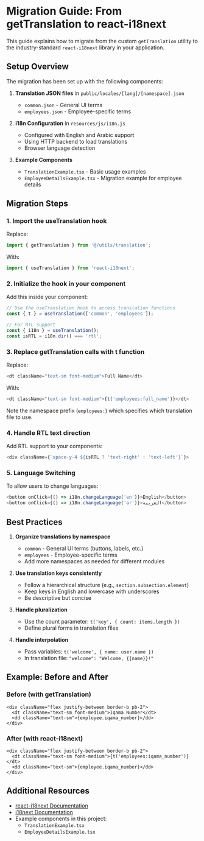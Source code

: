 # Migration Guide: From getTranslation to react-i18next

This guide explains how to migrate from the custom `getTranslation` utility to the industry-standard `react-i18next` library in your application.

## Setup Overview

The migration has been set up with the following components:

1. **Translation JSON files** in `public/locales/[lang]/[namespace].json`
   - `common.json` - General UI terms
   - `employees.json` - Employee-specific terms

2. **i18n Configuration** in `resources/js/i18n.js`
   - Configured with English and Arabic support
   - Using HTTP backend to load translations
   - Browser language detection

3. **Example Components**
   - `TranslationExample.tsx` - Basic usage examples
   - `EmployeeDetailsExample.tsx` - Migration example for employee details

## Migration Steps

### 1. Import the useTranslation hook

Replace:
```typescript
import { getTranslation } from '@/utils/translation';
```

With:
```typescript
import { useTranslation } from 'react-i18next';
```

### 2. Initialize the hook in your component

Add this inside your component:
```typescript
// Use the useTranslation hook to access translation functions
const { t } = useTranslation(['common', 'employees']);

// For RTL support
const { i18n } = useTranslation();
const isRTL = i18n.dir() === 'rtl';
```

### 3. Replace getTranslation calls with t function

Replace:
```typescript
<dt className="text-sm font-medium">Full Name</dt>
```

With:
```typescript
<dt className="text-sm font-medium">{t('employees:full_name')}</dt>
```

Note the namespace prefix (`employees:`) which specifies which translation file to use.

### 4. Handle RTL text direction

Add RTL support to your components:
```typescript
<div className={`space-y-4 ${isRTL ? 'text-right' : 'text-left'}`}>
```

### 5. Language Switching

To allow users to change languages:
```typescript
<button onClick={() => i18n.changeLanguage('en')}>English</button>
<button onClick={() => i18n.changeLanguage('ar')}>العربية</button>
```

## Best Practices

1. **Organize translations by namespace**
   - `common` - General UI terms (buttons, labels, etc.)
   - `employees` - Employee-specific terms
   - Add more namespaces as needed for different modules

2. **Use translation keys consistently**
   - Follow a hierarchical structure (e.g., `section.subsection.element`)
   - Keep keys in English and lowercase with underscores
   - Be descriptive but concise

3. **Handle pluralization**
   - Use the count parameter: `t('key', { count: items.length })`
   - Define plural forms in translation files

4. **Handle interpolation**
   - Pass variables: `t('welcome', { name: user.name })`
   - In translation file: `"welcome": "Welcome, {{name}}!"`

## Example: Before and After

### Before (with getTranslation)
```tsx
<div className="flex justify-between border-b pb-2">
  <dt className="text-sm font-medium">Iqama Number</dt>
  <dd className="text-sm">{employee.iqama_number}</dd>
</div>
```

### After (with react-i18next)
```tsx
<div className="flex justify-between border-b pb-2">
  <dt className="text-sm font-medium">{t('employees:iqama_number')}</dt>
  <dd className="text-sm">{employee.iqama_number}</dd>
</div>
```

## Additional Resources

- [react-i18next Documentation](https://react.i18next.com/)
- [i18next Documentation](https://www.i18next.com/)
- Example components in this project:
  - `TranslationExample.tsx`
  - `EmployeeDetailsExample.tsx`
